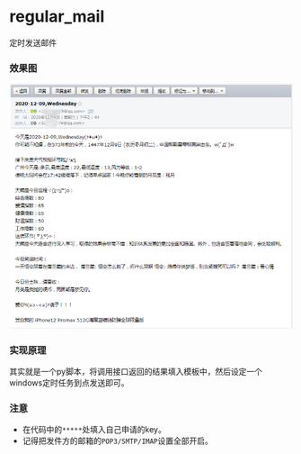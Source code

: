 # regular_mail
定时发送邮件

### 效果图<br>
![](https://github.com/Kimhooo/regular_mail/blob/main/preview.png)

### 实现原理
其实就是一个py脚本，将调用接口返回的结果填入模板中，然后设定一个windows定时任务到点发送即可。

### 注意
* 在代码中的`*****`处填入自己申请的key。
* 记得把发件方的邮箱的`POP3/SMTP/IMAP`设置全部开启。


